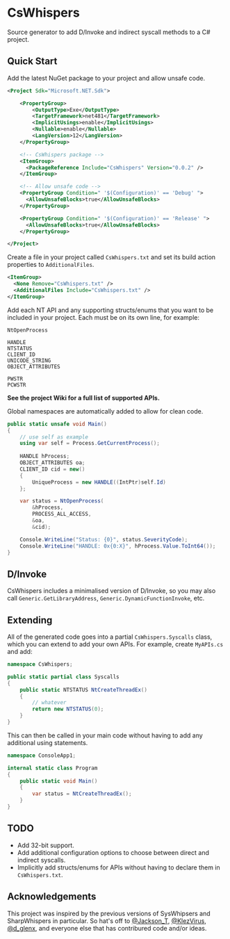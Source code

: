 # CsWhispers

Source generator to add D/Invoke and indirect syscall methods to a C# project.

## Quick Start

Add the latest NuGet package to your project and allow unsafe code.

```xml
<Project Sdk="Microsoft.NET.Sdk">

    <PropertyGroup>
        <OutputType>Exe</OutputType>
        <TargetFramework>net481</TargetFramework>
        <ImplicitUsings>enable</ImplicitUsings>
        <Nullable>enable</Nullable>
        <LangVersion>12</LangVersion>
    </PropertyGroup>

    <!-- CsWhispers package -->
    <ItemGroup>
      <PackageReference Include="CsWhispers" Version="0.0.2" />
    </ItemGroup>

    <!-- Allow unsafe code -->
    <PropertyGroup Condition=" '$(Configuration)' == 'Debug' ">
      <AllowUnsafeBlocks>true</AllowUnsafeBlocks>
    </PropertyGroup>

    <PropertyGroup Condition=" '$(Configuration)' == 'Release' ">
      <AllowUnsafeBlocks>true</AllowUnsafeBlocks>
    </PropertyGroup>

</Project>
```

Create a file in your project called `CsWhispers.txt` and set its build action properties to `AdditionalFiles`.

```xml
<ItemGroup>
  <None Remove="CsWhispers.txt" />
  <AdditionalFiles Include="CsWhispers.txt" />
</ItemGroup>
```

Add each NT API and any supporting structs/enums that you want to be included in your project. Each must be on its own line, for example:

```text
NtOpenProcess

HANDLE
NTSTATUS
CLIENT_ID
UNICODE_STRING
OBJECT_ATTRIBUTES

PWSTR
PCWSTR
```

**See the project Wiki for a full list of supported APIs.**

Global namespaces are automatically added to allow for clean code.

```c#
public static unsafe void Main()
{
    // use self as example
    using var self = Process.GetCurrentProcess();
        
    HANDLE hProcess;
    OBJECT_ATTRIBUTES oa;
    CLIENT_ID cid = new()
    {
        UniqueProcess = new HANDLE((IntPtr)self.Id)
    };

    var status = NtOpenProcess(
        &hProcess,
        PROCESS_ALL_ACCESS,
        &oa,
        &cid);

    Console.WriteLine("Status: {0}", status.SeverityCode);
    Console.WriteLine("HANDLE: 0x{0:X}", hProcess.Value.ToInt64());
}
```

## D/Invoke

CsWhispers includes a minimalised version of D/Invoke, so you may also call `Generic.GetLibraryAddress`, `Generic.DynamicFunctionInvoke`, etc.

## Extending

All of the generated code goes into a partial `CsWhispers.Syscalls` class, which you can extend to add your own APIs. For example, create `MyAPIs.cs` and add:

```c#
namespace CsWhispers;

public static partial class Syscalls
{
    public static NTSTATUS NtCreateThreadEx()
    {
        // whatever
        return new NTSTATUS(0);
    }
}
```

This can then be called in your main code without having to add any additional using statements.

```c#
namespace ConsoleApp1;

internal static class Program
{
    public static void Main()
    {
        var status = NtCreateThreadEx();
    }
}
```

## TODO

- Add 32-bit support.
- Add additional configuration options to choose between direct and indirect syscalls.
- Implicitly add structs/enums for APIs without having to declare them in `CsWhispers.txt`.

## Acknowledgements

This project was inspired by the previous versions of SysWhipsers and SharpWhispers in particular.  So hat's off to [@Jackson_T](https://twitter.com/Jackson_T), [@KlezVirus](https://twitter.com/KlezVirus), [@d_glenx](https://twitter.com/d_glenx), and everyone else that has contribured code and/or ideas.